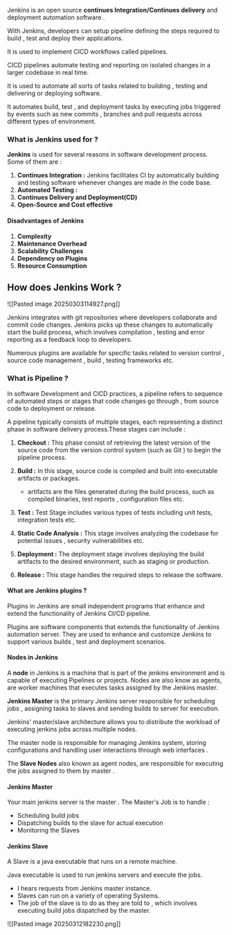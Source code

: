 Jenkins is an open source **continues Integration/Continues delivery** and deployment automation software . 

With Jenkins, developers can setup pipeline defining the steps required to build , test and deploy their applications. 

It is used to implement CICD workflows called pipelines. 

CICD pipelines automate testing and reporting on isolated changes in a larger codebase in real time.

It is used to automate all sorts of tasks related to building , testing and delivering or deploying software. 

It automates build, test , and deployment tasks by executing jobs triggered by events such as new commits  , branches and pull requests across different types of environment.

### What is Jenkins used for ?

**Jenkins**  is used for several reasons in software development process. Some of them are : 

1. **Continues Integration :** Jenkins facilitates CI by automatically building and testing software whenever changes are made in the code base. 
2. **Automated Testing :** 
3. **Continues Delivery and Deployment(CD)**
4. **Open-Source and Cost effective** 

#### Disadvantages of Jenkins

1. **Complexity** 
2. **Maintenance Overhead** 
3. **Scalability Challenges**
4. **Dependency on Plugins**
5. **Resource Consumption**

## How does Jenkins Work ?



![[Pasted image 20250303114927.png]]




Jenkins integrates with git repositories where developers collaborate and commit code changes. Jenkins picks up these changes to automatically start the build process, which involves compilation , testing and error reporting as a feedback loop to developers. 


Numerous plugins are available for specific tasks related to version control , source code management , build , testing frameworks etc. 


### What is Pipeline ?

In software Development and CICD practices, a pipeline refers to sequence of automated steps or stages that code changes go through , from source code to deployment or release. 

A pipeline typically consists of multiple stages, each representing a distinct phase in software delivery process.These stages can include : 

1. **Checkout :**  This phase consist of retrieving the latest version of the source code from the version control system (such as Git ) to begin the pipeline process. 

2. **Build :**  In this stage, source code is compiled and built into executable artifacts or packages. 
	*  artifacts are the files generated during the build process, such as compiled binaries, test reports , configuration files etc. 

3. **Test :** Test Stage includes various types of tests including unit tests, integration tests etc. 

4. **Static Code Analysis :** This stage involves analyzing the codebase for potential issues , security vulnerabilities etc. 

5. **Deployment :** The deployment stage involves deploying the build artifacts to the desired environment, such as staging  or production. 

6. **Release :**  This stage handles the required steps to release the software. 




#### **What are Jenkins plugins ?**

Plugins in Jenkins are small independent programs that enhance and extend the functionality of Jenkins CI/CD pipeline. 


Plugins are software components that extends the functionality of Jenkins automation server. They are used to enhance and customize Jenkins to support various builds , test and deployment scenarios. 


#### Nodes in Jenkins


A **node** in Jenkins is a machine that is part of the jenkins environment and is capable of executing Pipelines or projects. 
Nodes are also know as agents, are worker machines that executes tasks assigned by the Jenkins master. 



**Jenkins Master**  is the primary Jenkins server responsible for scheduling jobs , assigning tasks to slaves and sending builds to server for execution. 


Jenkins' master/slave architecture allows you to distribute the workload of executing jenkins jobs across multiple nodes. 

The master node is responsible for managing Jenkins system, storing configurations and handling user interactions through web interfaces . 


The **Slave Nodes**  also known as agent nodes, are responsible for executing the jobs assigned to them by master . 




#### Jenkins Master


Your main jenkins server is the master . The Master's Job is to handle : 

* Scheduling build jobs 
* Dispatching builds to the slave for actual execution
* Monitoring the Slaves



#### Jenkins Slave


A Slave is a java executable that runs on a remote machine. 

Java executable is used to run jenkins servers and execute the jobs. 

* I hears requests from Jenkins master instance.
* Slaves can run on a variety of operating Systems.
* The job of the slave is to do as they are told to , which involves executing build jobs dispatched by the master.

![[Pasted image 20250312182230.png]]



